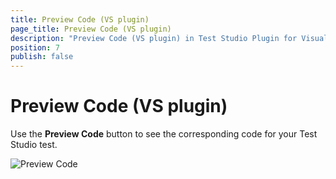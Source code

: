 ```yaml
---
title: Preview Code (VS plugin)
page_title: Preview Code (VS plugin)
description: "Preview Code (VS plugin) in Test Studio Plugin for Visual Studio."
position: 7
publish: false
---
```

# Preview Code (VS plugin) #

Use the **Preview Code** button to see the corresponding code for your Test Studio test.

![Preview Code][1]

[1]: /img/advanced-topics/coded-steps/preview-code/fig1.png


